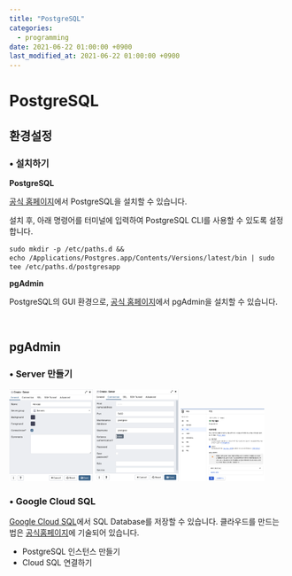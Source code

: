 ```yaml
---
title: "PostgreSQL"
categories:
  - programming
date: 2021-06-22 01:00:00 +0900
last_modified_at: 2021-06-22 01:00:00 +0900
---
```


# PostgreSQL
## 환경설정

### • 설치하기

**PostgreSQL**

[공식 홈페이지](https://postgresapp.com/)에서 PostgreSQL을 설치할 수 있습니다.

설치 후, 아래 명령어를 터미널에 입력하여 PostgreSQL CLI를 사용할 수 있도록 설정합니다.

```
sudo mkdir -p /etc/paths.d &&
echo /Applications/Postgres.app/Contents/Versions/latest/bin | sudo tee /etc/paths.d/postgresapp
```

**pgAdmin**

PostgreSQL의 GUI 환경으로, [공식 홈페이지](https://www.pgadmin.org/download/)에서 pgAdmin을 설치할 수 있습니다.

<br>

## pgAdmin
### • Server 만들기
<img src="/assets/images/pgAdmin_create_server1.png" alt="image" width="30%">
<img src="/assets/images/pgAdmin_create_server2.png" alt="image" width="30%">
<img src="/assets/images/pgAdmin_create_server3.png" alt="image" width="30%">

### • Google Cloud SQL
[Google Cloud SQL](https://cloud.google.com/sql)에서 SQL Database를 저장할 수 있습니다. 클라우드를 만드는 법은 [공식홈페이지](https://cloud.google.com/sql/docs/postgres/quickstart?hl=ko)에 기술되어 있습니다.
- PostgreSQL 인스턴스 만들기
- Cloud SQL 연결하기
